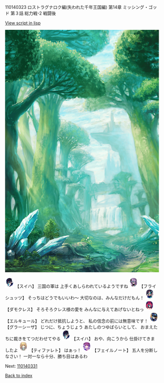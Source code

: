 110140323 ロストラグナロク編(失われた千年王国編) 第14章 ミッシング・ゴッド 第３話 総力戦-2 戦闘後

[View script in lisp](../scripts/110140323.txt)

![forest.png](../images/backgrounds/forest.png)

<img src="../images/units/3401719.png" alt="3401719.png" height="34"/>
【スイハ】
三国の軍は
上手くあしらわれているようですね

<img src="../images/units/3502719.png" alt="3502719.png" height="34"/>
【フライシュッツ】
そっちはどうでもいいわ～
大切なのは、みんなだけだもん！

<img src="../images/units/3103519.png" alt="3103519.png" height="34"/>
【ダモクレス】
そろそろクレス様の愛を
みんなに与えてあげないとねっ

<img src="../images/units/3202519.png" alt="3202519.png" height="34"/>
【エルキュール】
どれだけ抵抗しようと、
私の信念の前には無意味です！

<img src="../images/units/3302619.png" alt="3302619.png" height="34"/>
【グラーシーザ】
じつに、ちょうじょう
あたしのつゆばらいとして、
おまえたちに裁きをてつだわせてやる

<img src="../images/units/3401719.png" alt="3401719.png" height="34"/>
【スイハ】
おや、向こうから
仕掛けてきましたよ

<img src="../images/units/3503211.png" alt="3503211.png" height="34"/>
【ティファレト】
はぁっ！

<img src="../images/units/3401911.png" alt="3401911.png" height="34"/>
【フェイルノート】
五人を分断しなさい！
一対一なら十分、勝ち目はあるわ

Next: [110140331](110140331.md)

[Back to index](index.md)
